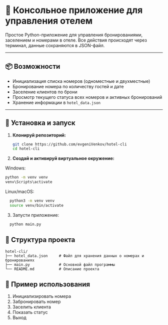 # 🏨 Консольное приложение для управления отелем

Простое Python-приложение для управления бронированиями, заселением и номерами в отеле. Все действия происходят через терминал, данные сохраняются в JSON-файл.

---

## 📦 Возможности

- Инициализация списка номеров (одноместные и двухместные)
- Бронирование номера по количеству гостей и дате
- Заселение клиентов по брони
- Просмотр текущего статуса всех номеров и активных бронирований
- Хранение информации в `hotel_data.json`

---

## 🚀 Установка и запуск

1. **Клонируй репозиторий:**
   ```bash
   git clone https://github.com/evgeniVenkov/hotel-cli
   cd hotel-cli
2. **Создай и активируй виртуальное окружение:**

  Windows:
  ```bash
  python -m venv venv
  venv\Scripts\activate
  ```
Linux/macOS:
```bash
  python3 -m venv venv
  source venv/bin/activate
 ```
3. Запусти приложение:
```bash
  python main.py
```
## 📁 Структура проекта
```
hotel-cli/
├── hotel_data.json     # Файл для хранения данных о номерах и бронированиях
├── main.py             # Основной файл программы
└── README.md           # Описание проекта
```
## 🔧 Пример использования
1. Инициализировать номера
2. Забронировать номер
3. Заселить клиента
4. Показать статус
5. Выход
